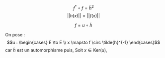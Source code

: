 $$f^{*} \circ f =  \tilde{h}^{2}$$
$$\left|\left| h(x) \right|\right| = \left|\left| f(x) \right|\right| $$

$$f = u \circ \tilde{h}$$

On pose :
$$u : \begin{cases}
E \to E \\
x \mapsto f \circ \tilde{h}^{-1}
\end{cases}$$
car $\tilde{h}$ est un automorphisme puis, 
Soit $x \in \mathrm{Ker}(u)$, 
$$$$